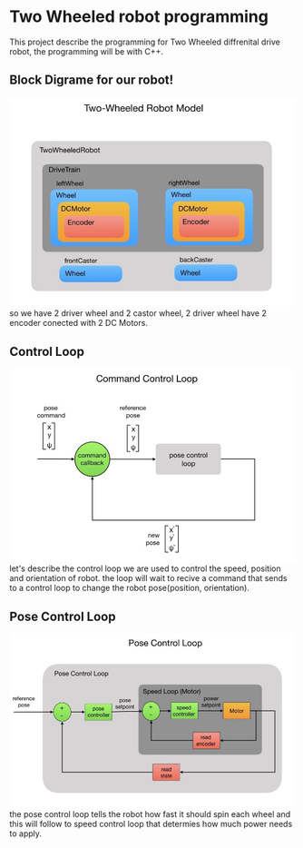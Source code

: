 # Two Wheeled robot programming

This project describe the programming for Two Wheeled diffrenital drive robot, the programming will be with C++. 

## Block Digrame for our robot!

![block digrame](Two-Wheeled-Robot-Slides.011.jpeg)
so we have 2 driver wheel and 2 castor wheel,
2 driver wheel have 2 encoder conected with 2 DC Motors.

## Control Loop

![control loop](Two-Wheeled-Robot-Slides.003.jpeg)
let's describe the control loop we are used to control the speed, position and orientation of robot. 
the loop will wait to recive a command that sends to a control loop to change the robot pose(position, orientation).

## Pose Control Loop
![pose control loop](Two-Wheeled-Robot-Slides.005.jpeg)
the pose control loop tells the robot how fast it should spin each wheel and this will follow to speed control loop that determies how much power needs to apply.



